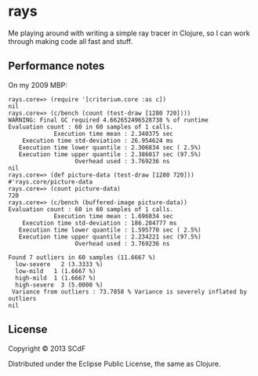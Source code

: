 # rays

Me playing around with writing a simple ray tracer in Clojure, so I can work through
making code all fast and stuff.

## Performance notes

On my 2009 MBP:

    rays.core=> (require '[criterium.core :as c])
    nil
    rays.core=> (c/bench (count (test-draw [1280 720])))
    WARNING: Final GC required 4.662652496528738 % of runtime
    Evaluation count : 60 in 60 samples of 1 calls.
                 Execution time mean : 2.340375 sec
        Execution time std-deviation : 26.954624 ms
       Execution time lower quantile : 2.306834 sec ( 2.5%)
       Execution time upper quantile : 2.386017 sec (97.5%)
                       Overhead used : 3.769236 ns
    nil
    rays.core=> (def picture-data (test-draw [1280 720]))
    #'rays.core/picture-data
    rays.core=> (count picture-data)
    720
    rays.core=> (c/bench (buffered-image picture-data))
    Evaluation count : 60 in 60 samples of 1 calls.
                 Execution time mean : 1.696034 sec
        Execution time std-deviation : 186.284777 ms
       Execution time lower quantile : 1.595770 sec ( 2.5%)
       Execution time upper quantile : 2.234221 sec (97.5%)
                       Overhead used : 3.769236 ns

    Found 7 outliers in 60 samples (11.6667 %)
      low-severe   2 (3.3333 %)
      low-mild   1 (1.6667 %)
      high-mild  1 (1.6667 %)
      high-severe  3 (5.0000 %)
     Variance from outliers : 73.7858 % Variance is severely inflated by outliers
    nil

## License

Copyright © 2013 SCdF

Distributed under the Eclipse Public License, the same as Clojure.
